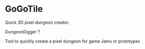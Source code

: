 # GoGoTile
Quick 3D pixel dungeon creator.

DungeonDigger ?

Tool to quickly create a pixel dungeon for game Jams or prototypes
